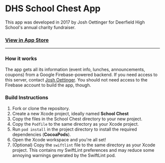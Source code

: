 DHS School Chest App
====================

This app was developed in 2017 by Josh Oettinger for Deerfield High School's annual charity fundraiser.

### [View in App Store](https://itunes.apple.com/us/app/dhs-school-chest/id1312538858?ls=1&mt=8 "School Chest")

---

### How it works
The app gets all its information (event info, lunches, announcements, coupons) from a Google Firebase-powered backend. If you need access to this server, contact [Josh Oettinger](mailto:joshkyle98@gmail.com "Email Josh Oettinger"). You should not need access to the Firebase account to build the app, though.

### Build Instructions
1.  Fork or clone the repository.
2.  Create a new Xcode project, ideally named **School Chest**
3.  Copy the files in the School Chest directory to your new project.
4.  Copy the `Podfile` to the same directory as your Xcode project.
5.  Run `pod install` in the project directory to install the required dependencies (**CocoaPods**).
6.  Open the Xcode workspace and you're all set!
7.  (Optional) Copy the `swiftlint` file to the same directory as your Xcode project. This contains my SwiftLint preferences and may reduce some annoying warnings generated by the SwiftLint pod.
